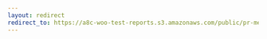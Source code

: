 ```yaml
---
layout: redirect
redirect_to: https://a8c-woo-test-reports.s3.amazonaws.com/public/pr-merge/43345/e2e/index.html
---
```

